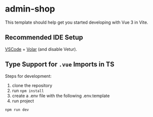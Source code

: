 # admin-shop

This template should help get you started developing with Vue 3 in Vite.

## Recommended IDE Setup

[VSCode](https://code.visualstudio.com/) + [Volar](https://marketplace.visualstudio.com/items?itemName=Vue.volar) (and disable Vetur).

## Type Support for `.vue` Imports in TS

Steps for development:

1. clone the repository
2. run `npm install`
3. create a .env file with the following .env.template
3. run project 
```
npm run dev
```